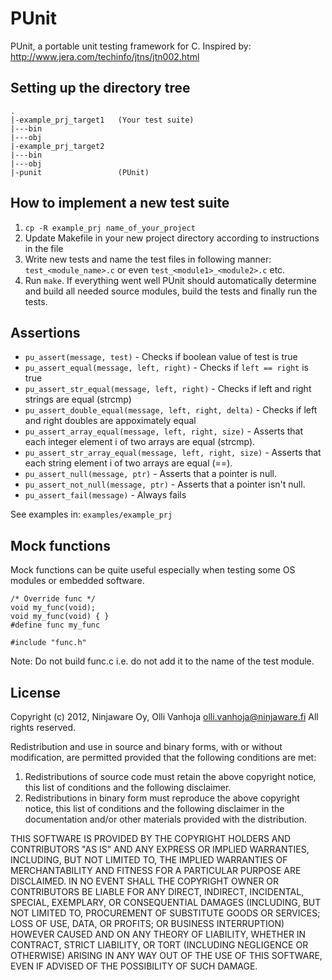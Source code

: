 PUnit
=====

PUnit, a portable unit testing framework for C.
Inspired by: http://www.jera.com/techinfo/jtns/jtn002.html


Setting up the directory tree
-----------------------------

    .
    |-example_prj_target1   (Your test suite)
    |---bin
    |---obj
    |-example_prj_target2
    |---bin
    |---obj
    |-punit                 (PUnit)


How to implement a new test suite
---------------------------------

1. `cp -R example_prj name_of_your_project`
2. Update Makefile in your new project directory according to instructions in
   the file
3. Write new tests and name the test files in following manner:
   `test_<module_name>.c` or even `test_<module1>_<module2>.c` etc.
4. Run `make`. If everything went well PUnit should automatically determine
   and build all needed source modules, build the tests and finally run the
   tests.


Assertions
----------

+ `pu_assert(message, test)` - Checks if boolean value of test is true
+ `pu_assert_equal(message, left, right)` - Checks if `left == right` is true
+ `pu_assert_str_equal(message, left, right)` - Checks if left and right
  strings
  are equal (strcmp)
+ `pu_assert_double_equal(message, left, right, delta)` - Checks if left and
  right doubles are appoximately equal
+ `pu_assert_array_equal(message, left, right, size)` - Asserts that each
  integer element i of two arrays are equal (strcmp).
+ `pu_assert_str_array_equal(message, left, right, size)` - Asserts that each
  string element i of two arrays are equal (==).
+ `pu_assert_null(message, ptr)` - Asserts that a pointer is null.
+ `pu_assert_not_null(message, ptr)` - Asserts that a pointer isn't null.
+ `pu_assert_fail(message)` - Always fails

See examples in: `examples/example_prj`


Mock functions
--------------

Mock functions can be quite useful especially when testing some OS modules or
embedded software.

    /* Override func */
    void my_func(void);
    void my_func(void) { }
    #define func my_func

    #include "func.h"

Note: Do not build func.c i.e. do not add it to the name of the test module.


License 
-------

Copyright (c) 2012, Ninjaware Oy, Olli Vanhoja <olli.vanhoja@ninjaware.fi>
All rights reserved.

Redistribution and use in source and binary forms, with or without
modification, are permitted provided that the following conditions are met:

1. Redistributions of source code must retain the above copyright notice, this
   list of conditions and the following disclaimer.
2. Redistributions in binary form must reproduce the above copyright notice,
   this list of conditions and the following disclaimer in the documentation
   and/or other materials provided with the distribution.

THIS SOFTWARE IS PROVIDED BY THE COPYRIGHT HOLDERS AND CONTRIBUTORS "AS IS" AND
ANY EXPRESS OR IMPLIED WARRANTIES, INCLUDING, BUT NOT LIMITED TO, THE IMPLIED
WARRANTIES OF MERCHANTABILITY AND FITNESS FOR A PARTICULAR PURPOSE ARE
DISCLAIMED. IN NO EVENT SHALL THE COPYRIGHT OWNER OR CONTRIBUTORS BE LIABLE FOR
ANY DIRECT, INDIRECT, INCIDENTAL, SPECIAL, EXEMPLARY, OR CONSEQUENTIAL DAMAGES
(INCLUDING, BUT NOT LIMITED TO, PROCUREMENT OF SUBSTITUTE GOODS OR SERVICES;
LOSS OF USE, DATA, OR PROFITS; OR BUSINESS INTERRUPTION) HOWEVER CAUSED AND
ON ANY THEORY OF LIABILITY, WHETHER IN CONTRACT, STRICT LIABILITY, OR TORT
(INCLUDING NEGLIGENCE OR OTHERWISE) ARISING IN ANY WAY OUT OF THE USE OF THIS
SOFTWARE, EVEN IF ADVISED OF THE POSSIBILITY OF SUCH DAMAGE.

